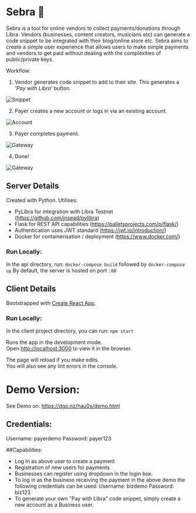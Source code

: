 # Sebra 🦓
Sebra is a tool for online vendors to collect payments/donations through Libra. Vendors (businesses, content creators, musicians etc) can generate a code snippet to be integrated with their blog/online store etc. Sebra aims to create a simple user experience that allows users to make simple payments and vendors to get paid without dealing with the complexities of public/private keys. 

Workflow:
1) Vendor generates code snippet to add to their site. This generates a *'Pay with Libra'* button.

![Snippet](https://i.imgur.com/09qiZ6s.png)

2) Payer creates a new account or logs in via an existing account.

![Account](https://i.imgur.com/lkiq7Im.png) 

3)  Payer completes payment.

![Gateway](https://i.imgur.com/orOD1Wi.png)

4) Done!

![Gateway](https://i.imgur.com/QButaYh.png) 


## Server Details
Created with Python. Utilises:
* PyLibra for integration with Libra Testnet (https://github.com/jnsead/pylibra)
* Flask for REST API capabilities (https://palletsprojects.com/p/flask/)
* Authentication uses JWT standard (https://jwt.io/introduction/)
* Docker for containerisation / deployment (https://www.docker.com/)

### Run Locally:
In the api directory, run: 
`docker-compose build` followed by `docker-compose up`
By default, the server is hosted on port `:80`

## Client Details
Bootstrapped with [Create React App](https://github.com/facebook/create-react-app).

### Run Locally:
In the client project directory, you can run: `npm start`

Runs the app in the development mode.<br>
Open [http://localhost:3000](http://localhost:3000) to view it in the browser.

The page will reload if you make edits.<br>
You will also see any lint errors in the console.


# Demo Version:
See Demo on:
https://dgo.nz/hau0x/demo.html

## Credentials: 
Username:   payerdemo
Password: payer123

##Capabilities:
* Log In as above user to create a payment
* Registration of new users for payments
* Businesses can register using dropdown in the login box.
* To log in as the business receiving the payment in the above demo the following credentials can be used:
    Username: bizdemo
    Password: biz123
* To generate your own "Pay with Libra" code snippet, simply create a new account as a Business user.
